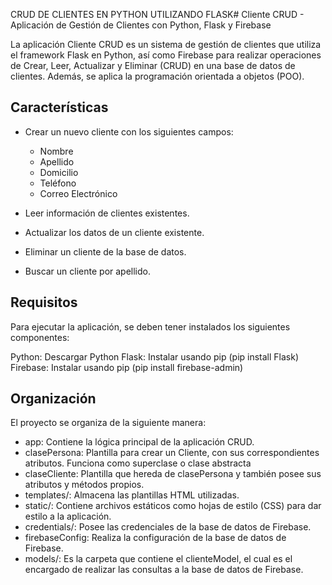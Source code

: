 CRUD DE CLIENTES EN PYTHON UTILIZANDO FLASK# Cliente CRUD - Aplicación de Gestión de Clientes con Python, Flask y Firebase

La aplicación Cliente CRUD es un sistema de gestión de clientes que utiliza el framework Flask en Python, así como Firebase para realizar operaciones de Crear, Leer, Actualizar y Eliminar (CRUD) en una base de datos de clientes. Además, se aplica la programación orientada a objetos (POO).

## Características

- Crear un nuevo cliente con los siguientes campos:
  - Nombre
  - Apellido
  - Domicilio
  - Teléfono
  - Correo Electrónico

- Leer información de clientes existentes.

- Actualizar los datos de un cliente existente.

- Eliminar un cliente de la base de datos.

- Buscar un cliente por apellido.

## Requisitos

Para ejecutar la aplicación, se deben tener instalados los siguientes componentes:

Python: Descargar Python
Flask: Instalar usando pip (pip install Flask)
Firebase: Instalar usando pip (pip install firebase-admin)

## Organización

El proyecto se organiza de la siguiente manera:

- app: Contiene la lógica principal de la aplicación CRUD.
- clasePersona: Plantilla para crear un Cliente, con sus correspondientes atributos. Funciona como superclase o clase abstracta
- claseCliente: Plantilla que hereda de clasePersona y también posee sus atributos y métodos propios. 
- templates/: Almacena las plantillas HTML utilizadas.
- static/: Contiene archivos estáticos como hojas de estilo (CSS) para dar estilo a la aplicación.
- credentials/: Posee las credenciales de la base de datos de Firebase.
- firebaseConfig: Realiza la configuración de la base de datos de Firebase.
- models/: Es la carpeta que contiene el clienteModel, el cual es el encargado de realizar las consultas a la base de datos de Firebase.

